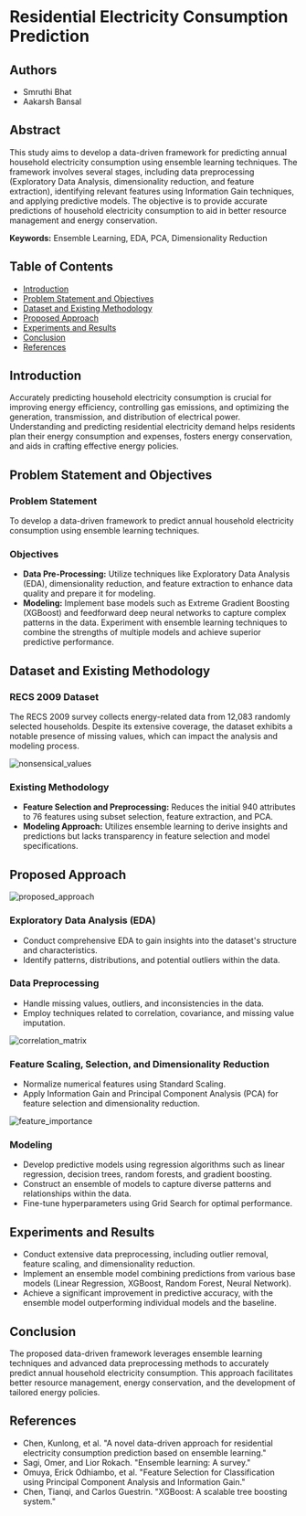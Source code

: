 
# Residential Electricity Consumption Prediction

## Authors
- Smruthi Bhat
- Aakarsh Bansal

## Abstract
This study aims to develop a data-driven framework for predicting annual household electricity consumption using ensemble learning techniques. The framework involves several stages, including data preprocessing (Exploratory Data Analysis, dimensionality reduction, and feature extraction), identifying relevant features using Information Gain techniques, and applying predictive models. The objective is to provide accurate predictions of household electricity consumption to aid in better resource management and energy conservation.

**Keywords:** Ensemble Learning, EDA, PCA, Dimensionality Reduction

## Table of Contents
- [Introduction](#introduction)
- [Problem Statement and Objectives](#problem-statement-and-objectives)
- [Dataset and Existing Methodology](#dataset-and-existing-methodology)
- [Proposed Approach](#proposed-approach)
- [Experiments and Results](#experiments-and-results)
- [Conclusion](#conclusion)
- [References](#references)

## Introduction
Accurately predicting household electricity consumption is crucial for improving energy efficiency, controlling gas emissions, and optimizing the generation, transmission, and distribution of electrical power. Understanding and predicting residential electricity demand helps residents plan their energy consumption and expenses, fosters energy conservation, and aids in crafting effective energy policies.

## Problem Statement and Objectives

### Problem Statement
To develop a data-driven framework to predict annual household electricity consumption using ensemble learning techniques.

### Objectives
- **Data Pre-Processing:** Utilize techniques like Exploratory Data Analysis (EDA), dimensionality reduction, and feature extraction to enhance data quality and prepare it for modeling.
- **Modeling:** Implement base models such as Extreme Gradient Boosting (XGBoost) and feedforward deep neural networks to capture complex patterns in the data. Experiment with ensemble learning techniques to combine the strengths of multiple models and achieve superior predictive performance.

## Dataset and Existing Methodology

### RECS 2009 Dataset
The RECS 2009 survey collects energy-related data from 12,083 randomly selected households. Despite its extensive coverage, the dataset exhibits a notable presence of missing values, which can impact the analysis and modeling process.

![nonsensical_values](https://github.com/hrtshpdbx/RECS-2009/blob/main/images/nonsense.png) 

### Existing Methodology
- **Feature Selection and Preprocessing:** Reduces the initial 940 attributes to 76 features using subset selection, feature extraction, and PCA.
- **Modeling Approach:** Utilizes ensemble learning to derive insights and predictions but lacks transparency in feature selection and model specifications.

## Proposed Approach

![proposed_approach](https://github.com/hrtshpdbx/RECS-2009/blob/main/images/proposed_approach.png)

### Exploratory Data Analysis (EDA)
- Conduct comprehensive EDA to gain insights into the dataset's structure and characteristics.
- Identify patterns, distributions, and potential outliers within the data.

### Data Preprocessing
- Handle missing values, outliers, and inconsistencies in the data.
- Employ techniques related to correlation, covariance, and missing value imputation.

![correlation_matrix](https://github.com/hrtshpdbx/RECS-2009/blob/main/images/correlation_matrix.png)

### Feature Scaling, Selection, and Dimensionality Reduction
- Normalize numerical features using Standard Scaling.
- Apply Information Gain and Principal Component Analysis (PCA) for feature selection and dimensionality reduction.

![feature_importance](https://github.com/hrtshpdbx/RECS-2009/blob/main/images/feature_importance.png)

### Modeling
- Develop predictive models using regression algorithms such as linear regression, decision trees, random forests, and gradient boosting.
- Construct an ensemble of models to capture diverse patterns and relationships within the data.
- Fine-tune hyperparameters using Grid Search for optimal performance.

## Experiments and Results
- Conduct extensive data preprocessing, including outlier removal, feature scaling, and dimensionality reduction.
- Implement an ensemble model combining predictions from various base models (Linear Regression, XGBoost, Random Forest, Neural Network).
- Achieve a significant improvement in predictive accuracy, with the ensemble model outperforming individual models and the baseline.

## Conclusion
The proposed data-driven framework leverages ensemble learning techniques and advanced data preprocessing methods to accurately predict annual household electricity consumption. This approach facilitates better resource management, energy conservation, and the development of tailored energy policies.

## References
- Chen, Kunlong, et al. "A novel data-driven approach for residential electricity consumption prediction based on ensemble learning."
- Sagi, Omer, and Lior Rokach. "Ensemble learning: A survey."
- Omuya, Erick Odhiambo, et al. "Feature Selection for Classification using Principal Component Analysis and Information Gain."
- Chen, Tianqi, and Carlos Guestrin. "XGBoost: A scalable tree boosting system."
